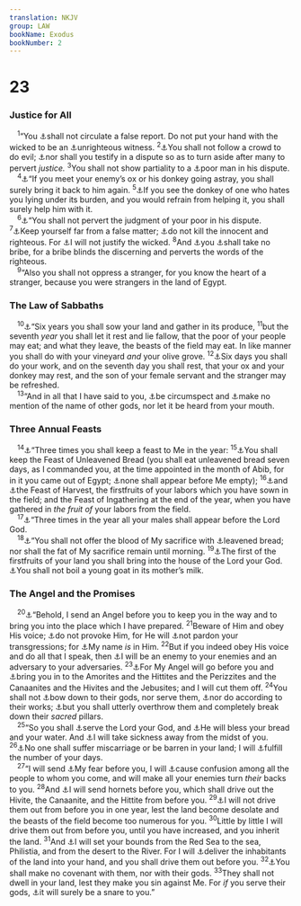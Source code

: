 ```yaml
---
translation: NKJV
group: LAW
bookName: Exodus 
bookNumber: 2
---
```


<div class="title"><h1>23</h1><h3>Justice for All</h3></div>
<span class="verse xu_23_1"> <sup>1</sup>“You <a data-toggle="tooltip" data-placement="bottom" title="Ex. 20:16; Lev. 19:11; Deut. 5:20; Ps. 101:5; (Prov. 10:18)">⚓</a>shall not circulate a false report. Do not put your hand with the wicked to be an <a data-toggle="tooltip" data-placement="bottom" title="Deut. 19:16–21; Ps. 35:11; (Prov. 19:5); Acts 6:11">⚓</a>unrighteous witness. </span>
<span class="verse xu_23_2"><sup>2</sup><a data-toggle="tooltip" data-placement="bottom" title="Gen. 7:1">⚓</a>You shall not follow a crowd to do evil; <a data-toggle="tooltip" data-placement="bottom" title="Lev. 19:15">⚓</a>nor shall you testify in a dispute so as to turn aside after many to pervert <i>justice.</i></span>
<span class="verse xu_23_3"><sup>3</sup>You shall not show partiality to a <a data-toggle="tooltip" data-placement="bottom" title="Ex. 23:6; Lev. 19:15; Deut. 1:17; 16:19">⚓</a>poor man in his dispute.<br/></span>
<span class="verse xu_23_4"> <sup>4</sup><a data-toggle="tooltip" data-placement="bottom" title="(Rom. 12:20)">⚓</a>“If you meet your enemy’s ox or his donkey going astray, you shall surely bring it back to him again. </span>
<span class="verse xu_23_5"><sup>5</sup><a data-toggle="tooltip" data-placement="bottom" title="Deut. 22:4">⚓</a>If you see the donkey of one who hates you lying under its burden, and you would refrain from helping it, you shall surely help him with it.<br/></span>
<span class="verse xu_23_6"> <sup>6</sup><a data-toggle="tooltip" data-placement="bottom" title="Eccl. 5:8">⚓</a>“You shall not pervert the judgment of your poor in his dispute. </span>
<span class="verse xu_23_7"><sup>7</sup><a data-toggle="tooltip" data-placement="bottom" title="Ex. 20:16; Ps. 119:29; Eph. 4:25">⚓</a>Keep yourself far from a false matter; <a data-toggle="tooltip" data-placement="bottom" title="Matt. 27:4">⚓</a>do not kill the innocent and righteous. For <a data-toggle="tooltip" data-placement="bottom" title="Ex. 34:7; Deut. 25:1; Rom. 1:18">⚓</a>I will not justify the wicked. </span>
<span class="verse xu_23_8"><sup>8</sup>And <a data-toggle="tooltip" data-placement="bottom" title="Deut. 10:17; 16:19; Prov. 15:27; 17:8, 23; Is. 5:22, 23">⚓</a>you <a data-toggle="tooltip" data-placement="bottom" title="Ex. 22:21; Lev. 19:33; Deut. 24:17; 27:19">⚓</a>shall take no bribe, for a bribe blinds the discerning and perverts the words of the righteous.<br/></span>
<span class="verse xu_23_9"> <sup>9</sup>“Also you shall not oppress a stranger, for you know the heart of a stranger, because you were strangers in the land of Egypt.<br/></span>
<div class="title"><h3>The Law of Sabbaths</h3></div>
<span class="verse xu_23_10"> <sup>10</sup><a data-toggle="tooltip" data-placement="bottom" title="Lev. 25:1–7">⚓</a>“Six years you shall sow your land and gather in its produce, </span>
<span class="verse xu_23_11"><sup>11</sup>but the seventh <i>year</i> you shall let it rest and lie fallow, that the poor of your people may eat; and what they leave, the beasts of the field may eat. In like manner you shall do with your vineyard <i>and</i> your olive grove. </span>
<span class="verse xu_23_12"><sup>12</sup><a data-toggle="tooltip" data-placement="bottom" title="Luke 13:14">⚓</a>Six days you shall do your work, and on the seventh day you shall rest, that your ox and your donkey may rest, and the son of your female servant and the stranger may be refreshed.<br/></span>
<span class="verse xu_23_13"> <sup>13</sup>“And in all that I have said to you, <a data-toggle="tooltip" data-placement="bottom" title="Deut. 4:9, 23; 1 Tim. 4:16">⚓</a>be circumspect and <a data-toggle="tooltip" data-placement="bottom" title="Josh. 23:7; Ps. 16:4; Hos. 2:17">⚓</a>make no mention of the name of other gods, nor let it be heard from your mouth.<br/></span>
<div class="title"><h3>Three Annual Feasts</h3></div>
<span class="verse xu_23_14"> <sup>14</sup><a data-toggle="tooltip" data-placement="bottom" title="Ex. 23:17; 34:22–24; Deut. 16:16">⚓</a>“Three times you shall keep a feast to Me in the year: </span>
<span class="verse xu_23_15"><sup>15</sup><a data-toggle="tooltip" data-placement="bottom" title="Ex. 12:14–20; Lev. 23:6–8; Num. 28:16–25">⚓</a>You shall keep the Feast of Unleavened Bread (you shall eat unleavened bread seven days, as I commanded you, at the time appointed in the month of Abib, for in it you came out of Egypt; <a data-toggle="tooltip" data-placement="bottom" title="Ex. 22:29; 34:20">⚓</a>none shall appear before Me empty); </span>
<span class="verse xu_23_16"><sup>16</sup><a data-toggle="tooltip" data-placement="bottom" title="Ex. 34:22; Lev. 23:10; Num. 28:26">⚓</a>and <a data-toggle="tooltip" data-placement="bottom" title="Deut. 16:13">⚓</a>the Feast of Harvest, the firstfruits of your labors which you have sown in the field; and the Feast of Ingathering at the end of the year, when you have gathered in <i>the</i> <i>fruit</i> <i>of</i> your labors from the field.<br/></span>
<span class="verse xu_23_17"> <sup>17</sup><a data-toggle="tooltip" data-placement="bottom" title="Ex. 23:14; 34:23; Deut. 16:16">⚓</a>“Three times in the year all your males shall appear before the Lord God.<br/></span>
<span class="verse xu_23_18"> <sup>18</sup><a data-toggle="tooltip" data-placement="bottom" title="Ex. 34:25; Lev. 2:11">⚓</a>“You shall not offer the blood of My sacrifice with <a data-toggle="tooltip" data-placement="bottom" title="Ex. 12:10; Lev. 7:15; Deut. 16:4">⚓</a>leavened bread; nor shall the fat of My sacrifice remain until morning. </span>
<span class="verse xu_23_19"><sup>19</sup><a data-toggle="tooltip" data-placement="bottom" title="Ex. 22:29; 34:26; Deut. 26:2, 10; Neh. 10:35; Prov. 3:9">⚓</a>The first of the firstfruits of your land you shall bring into the house of the Lord your God. <a data-toggle="tooltip" data-placement="bottom" title="Deut. 14:21">⚓</a>You shall not boil a young goat in its mother’s milk.<br/></span>
<div class="title"><h3>The Angel and the Promises</h3></div>
<span class="verse xu_23_20"> <sup>20</sup><a data-toggle="tooltip" data-placement="bottom" title="Ex. 3:2; 13:15; 14:19; Josh. 5:14">⚓</a>“Behold, I send an Angel before you to keep you in the way and to bring you into the place which I have prepared. </span>
<span class="verse xu_23_21"><sup>21</sup>Beware of Him and obey His voice; <a data-toggle="tooltip" data-placement="bottom" title="Num. 14:11; Deut. 9:7; Ps. 78:40, 56">⚓</a>do not provoke Him, for He will <a data-toggle="tooltip" data-placement="bottom" title="Deut. 18:19; 1 John 5:16">⚓</a>not pardon your transgressions; for <a data-toggle="tooltip" data-placement="bottom" title="Is. 9:6; Jer. 23:6">⚓</a>My name <i>is</i> in Him. </span>
<span class="verse xu_23_22"><sup>22</sup>But if you indeed obey His voice and do all that I speak, then <a data-toggle="tooltip" data-placement="bottom" title="Gen. 12:3; Num. 24:9; Deut. 30:7; Jer. 30:20">⚓</a>I will be an enemy to your enemies and an adversary to your adversaries. </span>
<span class="verse xu_23_23"><sup>23</sup><a data-toggle="tooltip" data-placement="bottom" title="Ex. 23:20">⚓</a>For My Angel will go before you and <a data-toggle="tooltip" data-placement="bottom" title="Josh. 24:8, 11">⚓</a>bring you in to the Amorites and the Hittites and the Perizzites and the Canaanites and the Hivites and the Jebusites; and I will cut them off. </span>
<span class="verse xu_23_24"><sup>24</sup>You shall not <a data-toggle="tooltip" data-placement="bottom" title="Ex. 20:5; 23:13, 33">⚓</a>bow down to their gods, nor serve them, <a data-toggle="tooltip" data-placement="bottom" title="Deut. 12:30, 31">⚓</a>nor do according to their works; <a data-toggle="tooltip" data-placement="bottom" title="Ex. 34:13; Num. 33:52; Deut. 7:5; 12:3; 2 Kin. 18:4">⚓</a>but you shall utterly overthrow them and completely break down their <i>sacred</i> pillars.<br/></span>
<span class="verse xu_23_25"> <sup>25</sup>“So you shall <a data-toggle="tooltip" data-placement="bottom" title="Deut. 6:13; (Matt. 4:10)">⚓</a>serve the Lord your God, and <a data-toggle="tooltip" data-placement="bottom" title="Deut. 28:5">⚓</a>He will bless your bread and your water. And <a data-toggle="tooltip" data-placement="bottom" title="Ex. 15:26; Deut. 7:15">⚓</a>I will take sickness away from the midst of you. </span>
<span class="verse xu_23_26"><sup>26</sup><a data-toggle="tooltip" data-placement="bottom" title="Deut. 7:14; 28:4; Mal. 3:11">⚓</a>No one shall suffer miscarriage or be barren in your land; I will <a data-toggle="tooltip" data-placement="bottom" title="1 Chr. 23:1">⚓</a>fulfill the number of your days.<br/></span>
<span class="verse xu_23_27"> <sup>27</sup>“I will send <a data-toggle="tooltip" data-placement="bottom" title="Gen. 35:5; Ex. 15:16; Deut. 2:25; Josh. 2:9">⚓</a>My fear before you, I will <a data-toggle="tooltip" data-placement="bottom" title="Deut. 7:23">⚓</a>cause confusion among all the people to whom you come, and will make all your enemies turn <i>their</i> backs to you. </span>
<span class="verse xu_23_28"><sup>28</sup>And <a data-toggle="tooltip" data-placement="bottom" title="Deut. 7:20; Josh. 24:12">⚓</a>I will send hornets before you, which shall drive out the Hivite, the Canaanite, and the Hittite from before you. </span>
<span class="verse xu_23_29"><sup>29</sup><a data-toggle="tooltip" data-placement="bottom" title="Deut. 7:22">⚓</a>I will not drive them out from before you in one year, lest the land become desolate and the beasts of the field become too numerous for you. </span>
<span class="verse xu_23_30"><sup>30</sup>Little by little I will drive them out from before you, until you have increased, and you inherit the land. </span>
<span class="verse xu_23_31"><sup>31</sup>And <a data-toggle="tooltip" data-placement="bottom" title="Gen. 15:18; Deut. 1:7, 8; 11:24; 1 Kin. 4:21, 24">⚓</a>I will set your bounds from the Red Sea to the sea, Philistia, and from the desert to the River. For I will <a data-toggle="tooltip" data-placement="bottom" title="Josh. 21:44">⚓</a>deliver the inhabitants of the land into your hand, and you shall drive them out before you. </span>
<span class="verse xu_23_32"><sup>32</sup><a data-toggle="tooltip" data-placement="bottom" title="Ex. 34:12, 15; Deut. 7:2">⚓</a>You shall make no covenant with them, nor with their gods. </span>
<span class="verse xu_23_33"><sup>33</sup>They shall not dwell in your land, lest they make you sin against Me. For <i>if</i> you serve their gods, <a data-toggle="tooltip" data-placement="bottom" title="Ex. 34:12; Deut. 12:30; Josh. 23:13; Judg. 2:3; 1 Sam. 18:21; Ps. 106:36">⚓</a>it will surely be a snare to you.”<br/></span>
